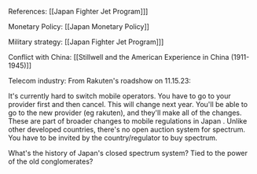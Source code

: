 References: [[Japan Fighter Jet Program]]]


Monetary Policy:
[[Japan Monetary Policy]]


Military strategy:
[[Japan Fighter Jet Program]]]

Conflict with China:
[[Stillwell and the American Experience in China (1911-1945)]]

Telecom industry:
From Rakuten's roadshow on 11.15.23:

It's currently hard to switch mobile operators. You have to go to your provider first and then cancel. This will change next year. You'll be able to go to the new provider (eg rakuten), and they'll make all of the changes.  These are part of broader changes to mobile regulations in Japan . Unlike other developed countries, there's no open auction system for spectrum. You have to be invited by the country/regulator to buy spectrum.

What's the history of Japan's closed spectrum system? Tied to the power of the old conglomerates?